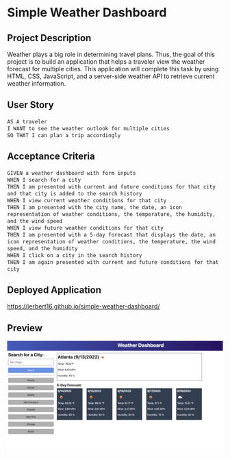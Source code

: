 # Simple Weather Dashboard

## Project Description

Weather plays a big role in determining travel plans. Thus, the goal of this project is to build an application that helps a traveler view the weather forecast for multiple cities. This application will complete this task by using HTML, CSS, JavaScript, and a server-side weather API to retrieve current weather information. 

## User Story
```
AS A traveler
I WANT to see the weather outlook for multiple cities
SO THAT I can plan a trip accordingly
```

## Acceptance Criteria
```
GIVEN a weather dashboard with form inputs
WHEN I search for a city
THEN I am presented with current and future conditions for that city and that city is added to the search history
WHEN I view current weather conditions for that city
THEN I am presented with the city name, the date, an icon representation of weather conditions, the temperature, the humidity, and the wind speed
WHEN I view future weather conditions for that city
THEN I am presented with a 5-day forecast that displays the date, an icon representation of weather conditions, the temperature, the wind speed, and the humidity
WHEN I click on a city in the search history
THEN I am again presented with current and future conditions for that city
```

## Deployed Application

https://jerbert16.github.io/simple-weather-dashboard/

## Preview
![Screenshot](./assets/06-server-side-apis-homework-demo.png)

